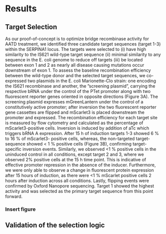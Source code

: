 # Results

## Target Selection 

As our proof-of-concept is to optimize bridge recombinase activity for AATD treatment, we identified three candidate target sequences (target 1-3) within the SERPINA1 locus. The targets were selected to 
(i) have high similarity to the IS621 wild-type target sequence
(ii) minimal similarity to any sequence in the E. coli genome to reduce off targets
(iii) be located between exon 1 and 2 as nearly all disease causing mutations occur downstream of exon 1. 
To assess the baseline recombination efficiency between the wild-type donor and the selected target sequences, we co-expressed two plasmids in the E. coli Marionette-Clo strain: one encoding the IS621 recombinase and another, the ”screening plasmid”, carrying the respective bRNA under the control of the PTet promoter along with two fluorescent reporter genes oriented in opposite directions (Figure 3A). 
The screening plasmid expresses mGreenLantern under the control of a constitutively active promoter; after inversion the two fluorescent reporter gene cassettes are flipped and mScarlet3 is placed downstream the promoter and expressed. The recombination efficiency for each target site is measured by flow cytometry and calculated as the percentage of mScarlet3-positive cells. Inversion is induced by addition of aTc which triggers bRNA A expression. 
After 15 h of induction targets 1-3 showed 6 % to 16 % of mScarlet3-
positive cells, whereas, the non-targeted target-sequence showed < 1 % positive cells (Figure 3B), confirming
target-specific inversion events. Similarly, we observed <1 % positive cells in the uninduced control in all
conditions, except target 2 and 3, where we observed 2% positive cells at the 15 h time point. This is indicative
of effective promoter repression in the absence of the inducer. Furthermore, we were only able to observe
a change in fluorescent protein expression after 15 hours of induction, as there were <1 % mScarlet positive
cells 2 hours after induction across all conditions. Lastly, flipping events were confirmed by Oxford Nanopore
sequencing. Target 1 showed the highest activity and was selected as the primary target sequence from this
point forward.

### Insert figure 


## Validation of the selection logic
